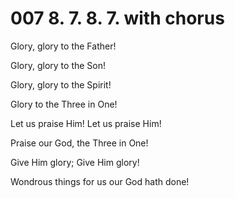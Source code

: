 # 007 8. 7. 8. 7. with chorus

Glory, glory to the Father!

Glory, glory to the Son!

Glory, glory to the Spirit!

Glory to the Three in One!

Let us praise Him! Let us praise Him!

Praise our God, the Three in One!

Give Him glory; Give Him glory!

Wondrous things for us our God hath done!

